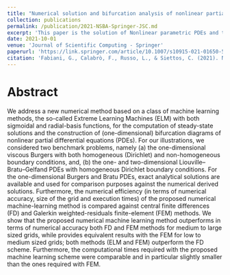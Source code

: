```yaml
---
title: "Numerical solution and bifurcation analysis of nonlinear partial differential equations with extreme learning machines"
collection: publications
permalink: /publication/2021-NSBA-Springer-JSC.md
excerpt: 'This paper is the solution of Nonlinear parametric PDEs and the construction of bifurcation diagrams via Random Projection Neural Networks'
date: 2021-10-01
venue: 'Journal of Scientific Computing - Springer'
paperurl: 'https://link.springer.com/article/10.1007/s10915-021-01650-5'
citation: 'Fabiani, G., Calabrò, F., Russo, L., & Siettos, C. (2021). Numerical solution and bifurcation analysis of nonlinear partial differential equations with extreme learning machines. Journal of Scientific Computing, 89, 1-35.'
---
```


Abstract
======
We address a new numerical method based on a class of machine learning methods, the so-called Extreme Learning Machines (ELM) with both sigmoidal and radial-basis functions, for the computation of steady-state solutions and the construction of (one-dimensional) bifurcation diagrams of nonlinear partial differential equations (PDEs). For our illustrations, we considered two benchmark problems, namely (a) the one-dimensional viscous Burgers with both homogeneous (Dirichlet) and non-homogeneous boundary conditions, and, (b) the one- and two-dimensional Liouville–Bratu–Gelfand PDEs with homogeneous Dirichlet boundary conditions. For the one-dimensional Burgers and Bratu PDEs, exact analytical solutions are available and used for comparison purposes against the numerical derived solutions. Furthermore, the numerical efficiency (in terms of numerical accuracy, size of the grid and execution times) of the proposed numerical machine-learning method is compared against central finite differences (FD) and Galerkin weighted-residuals finite-element (FEM) methods. We show that the proposed numerical machine learning method outperforms in terms of numerical accuracy both FD and FEM methods for medium to large sized grids, while provides equivalent results with the FEM for low to medium sized grids; both methods (ELM and FEM) outperform the FD scheme. Furthermore, the computational times required with the proposed machine learning scheme were comparable and in particular slightly smaller than the ones required with FEM.
